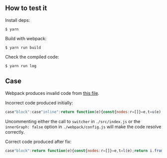 ## How to test it

Install deps:

```
$ yarn
```

Build with webpack:

```
$ yarn run build
```

Check the compiled code:

```
$ yarn run log
```

## Case

Webpack produces invalid code from [this file](./src/utils/utils.js).

Incorrect code produced initially:

```js
case"block":case"inline":return function(e){const{nodes:r=[]}=e,t=u(e);return(void 0).fromJS({value:t})}(e);
```

Uncommenting either the call to `switcher` in `./src/index.js` or the `innerGraph: false` option in `./webpack/config.js` will make the code resolve correctly.

Correct code produced after fix:

```js
case"block":return function(e){const{nodes:r=[]}=e,t=l(e);return i.fromJS({value:t})}(e);case"inline":return function(e){const{nodes:r=[]}=e,t=l(e);return u.fromJS({value:t})}(e);
```
